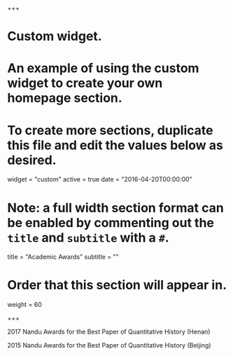 +++
# Custom widget.
# An example of using the custom widget to create your own homepage section.
# To create more sections, duplicate this file and edit the values below as desired.
widget = "custom"
active = true
date = "2016-04-20T00:00:00"

# Note: a full width section format can be enabled by commenting out the `title` and `subtitle` with a `#`.
title = "Academic Awards"
subtitle = ""

# Order that this section will appear in.
weight = 60

+++

2017 Nandu Awards for the Best Paper of Quantitative History (Henan)

2015 Nandu Awards for the Best Paper of Quantitative History (Beijing)
